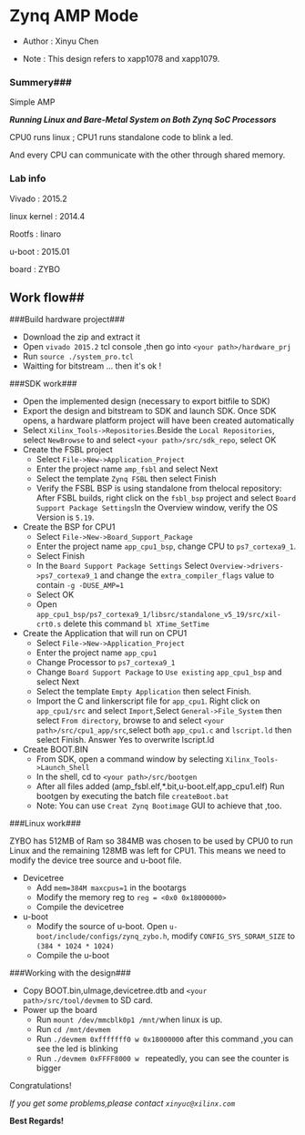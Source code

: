 # Zynq AMP Mode # 
              
- Author : Xinyu Chen

- Note : This design refers to xapp1078 and xapp1079.

### Summery###
Simple AMP 

***Running Linux and Bare-Metal System on Both Zynq SoC Processors***

CPU0 runs linux ; CPU1 runs standalone code to blink a led. 

And every CPU can communicate with the other through shared memory.
### Lab info ###

Vivado : 2015.2

linux kernel : 2014.4

Rootfs :  linaro

u-boot : 2015.01

board : ZYBO


## Work flow##

###Build hardware project###

- Download the zip and extract it
- Open `vivado 2015.2` tcl console ,then go into `<your path>/hardware_prj`
- Run `source ./system_pro.tcl`
- Waitting for bitstream ...  then it's ok !

###SDK work###
- Open the implemented design (necessary to export bitfile to SDK)
- Export the design and bitstream to SDK and launch SDK. Once SDK opens, a hardware platform project will have been created automatically
- Select `Xilinx_Tools->Repositories`.Beside the `Local Repositories`, select `NewBrowse` to and select `<your path>/src/sdk_repo`, select OK
- Create the FSBL project
  + Select `File->New->Application_Project`
  + Enter the project name `amp_fsbl` and select Next 
  + Select the template `Zynq FSBL` then select Finish
  + Verify the FSBL BSP is using standalone from thelocal repository: After FSBL builds, right click on the `fsbl_bsp` project and select `Board Support Package Settings`In the Overview window, verify the OS Version is `5.19`. 
- Create the BSP for CPU1
  + Select `File->New->Board_Support_Package`
  + Enter the project name `app_cpu1_bsp`, change CPU to `ps7_cortexa9_1`. 
  + Select Finish
  + In the `Board Support Package Settings` Select `Overview->drivers->ps7_cortexa9_1` and change the    `extra_compiler_flags` value to contain `-g -DUSE_AMP=1`
  + Select OK
  + Open `app_cpu1_bsp/ps7_cortexa9_1/libsrc/standalone_v5_19/src/xil-crt0.s` delete this command 
    `bl XTime_SetTime`  
- Create the Application that will run on CPU1
  + Select `File->New->Application_Project`
  + Enter the project name `app_cpu1`
  + Change Processor to `ps7_cortexa9_1`
  + Change `Board Support Package` to `Use existing` `app_cpu1_bsp` and select Next
  + Select the template `Empty Application` then select Finish.
  + Import the C and linkerscript file for `app_cpu1`. Right click on `app_cpu1/src` and select `Import`,Select `General->File_System` then select `From directory`, browse to and select `<your path>/src/cpu1_app/src`,select both `app_cpu1.c` and `lscript.ld` then select Finish. Answer Yes to overwrite lscript.ld
- Create BOOT.BIN
  + From SDK, open a command window by selecting `Xilinx_Tools->Launch_Shell`
  + In the shell, cd to `<your path>/src/bootgen`
  + After all files added (amp_fsbl.elf,*.bit,u-boot.elf,app_cpu1.elf) Run bootgen by executing the batch file `createBoot.bat`
  + Note: You can use `Creat Zynq Bootimage` GUI to achieve that ,too. 

###Linux work###

ZYBO has 512MB of Ram so 384MB was chosen to be used by CPU0 to run Linux and the remaining 128MB was left for CPU1.  This means we need to modify the device tree source and u-boot file.

- Devicetree
  + Add `mem=384M maxcpus=1` in the bootargs
  + Modify the memory reg to `reg = <0x0 0x18000000>`
  + Compile the devicetree
- u-boot
  + Modify the source of u-boot. Open `u-boot/include/configs/zynq_zybo.h`, modify `CONFIG_SYS_SDRAM_SIZE` to
   `(384 * 1024 * 1024)`
  + Compile the u-boot

###Working with the design###

- Copy BOOT.bin,uImage,devicetree.dtb and `<your path>/src/tool/devmem` to SD card.
- Power up the board
  + Run `mount /dev/mmcblk0p1 /mnt/`when linux is up.
  + Run `cd /mnt/devmem`
  + Run `./devmem 0xfffffff0 w 0x18000000` after this command ,you can see the led is blinking
  + Run `./devmem 0xFFFF8000 w ` repeatedly, you can see the counter is bigger 

Congratulations!

*If you get some problems,please contact `xinyuc@xilinx.com`*

**Best Regards!**
